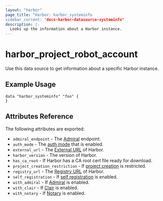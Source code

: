 ```yaml
---
layout: "harbor"
page_title: "Harbor: harbor_systeminfo
sidebar_current: "docs-harbor-datasource-systeminfo"
description: |-
  Looks up the information about a Harbor instance.
---
```


# harbor\_project\_robot\_account

Use this data source to get information about a specific Harbor instance.

## Example Usage

```hcl
data "harbor_systeminfo" "foo" {
}
```

## Attributes Reference

The following attributes are exported:

* `admiral_endpoint` - The [Admiral](https://vmware.github.io/admiral/) endpoint.
* `auth_mode` - The [auth mode](https://github.com/goharbor/harbor/blob/master/docs/installation_guide.md#configuring-harbor) that is enabled.
* `external_url` - The [External URL](https://github.com/goharbor/harbor/blob/master/docs/installation_guide.md#configuring-harbor) of Harbor.
* `harbor_version` - The version of Harbor.
* `has_ca_root` - If Harbor has a CA root cert file ready for download.
* `project_creation_restriction` - If [project creation](https://github.com/goharbor/harbor/blob/master/docs/user_guide.md#managing-project-creation) is restricted.
* `registry_url` - The [Registry URL](https://docs.docker.com/registry/) of Harbor.
* `self_registration` - If [self registration](https://github.com/goharbor/harbor/blob/master/docs/user_guide.md#managing-self-registration) is enabled.
* `with_admiral` - If [Admiral](https://vmware.github.io/admiral/) is enabled.
* `with_clair` - If [Clair](https://github.com/coreos/clair) is enabled.
* `with_notary` - If [Notary](https://docs.docker.com/notary/getting_started/) is enabled.
